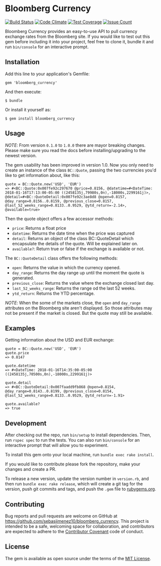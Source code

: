 # Bloomberg Currency

[![Build Status](https://travis-ci.org/sebasjimenez10/bloomberg_currency.svg?branch=master)](https://travis-ci.org/sebasjimenez10/bloomberg_currency) [![Code Climate](https://codeclimate.com/github/sebasjimenez10/bloomberg_currency/badges/gpa.svg)](https://codeclimate.com/github/sebasjimenez10/bloomberg_currency) [![Test Coverage](https://codeclimate.com/github/sebasjimenez10/bloomberg_currency/badges/coverage.svg)](https://codeclimate.com/github/sebasjimenez10/bloomberg_currency/coverage) [![Issue Count](https://codeclimate.com/github/sebasjimenez10/bloomberg_currency/badges/issue_count.svg)](https://codeclimate.com/github/sebasjimenez10/bloomberg_currency)

Bloomberg Currency provides an easy-to-use API to pull currency exchange rates from the Bloomberg site. If you would like to test out this gem before including it into your project, feel free to clone it, bundle it and run `bin/console` for an interactive prompt.

## Installation

Add this line to your application's Gemfile:

```
gem 'bloomberg_currency'
```


And then execute:

    $ bundle

Or install it yourself as:

    $ gem install bloomberg_currency

## Usage

*NOTE*: From version `0.1.0` to `1.0.0` there are mayor breaking changes. Please make sure you read the docs before installing/upgrading to the newest version.

The gem usability has been improved in version 1.0. Now you only need to create an instance of the class `BC::Quote`, passing the two currencies you'd like to get information about, like this:

```
quote = BC::Quote.new('USD', 'EUR')
=> #<BC::Quote:0x007fe92c297670 @price=0.8156, @datetime=#<DateTime: 2018-01-16T17:13:00-05:00 ((2458135j,79980s,0n),-18000s,2299161j)>, @detail=#<BC::QuoteDetail:0x007fe92c3ae8d8 @open=0.8157, @day_range=0.8156..0.8159, @previous_close=0.8157, @last_52_weeks_range=0.8133..0.9529, @ytd_return=-2.14>, @available=true>
```

Then the quote object offers a few accessor methods:

- `price`: Returns a float price
- `datetime`: Returns the date time when the price was captured
- `detail`: Returns an object of the class BC::QuoteDetail which encapsulate the details of the quote. Will be explained later on.
- `available?`: Return true or false if the exchange is available or not.


The `BC::QuoteDetail` class offers the following methods:

- `open`: Returns the value in which the currency opened.
- `day_range`: Returns the day range up until the moment the quote is generated.
- `previous_close`: Returns the value where the exchange closed last day.
- `last_52_weeks_range`: Returns the range od the last 52 weeks.
- `ytd_return`: Returns the YTD percentage.


*NOTE*: When the some of the markets close, the `open` and `day_range` attributes on the Bloomberg site aren't displayed. So those attributes may not be present if the market is closed. But the quote may still be available.

## Examples

Getting information about the USD and EUR exchange:

```
quote = BC::Quote.new('USD', 'EUR')
quote.price
=> 0.8147

quote.datetime
=> #<DateTime: 2018-01-16T14:35:00-05:00 ((2458135j,70500s,0n),-18000s,2299161j)>

quote.detail
=> #<BC::QuoteDetail:0x007faadd9fb868 @open=0.8154, @day_range=0.8143..0.8199, @previous_close=0.8154, @last_52_weeks_range=0.8133..0.9529, @ytd_return=-1.91>

quote.available?
=> true

```

## Development

After checking out the repo, run `bin/setup` to install dependencies. Then, run `rspec spec` to run the tests. You can also run `bin/console` for an interactive prompt that will allow you to experiment.

To install this gem onto your local machine, run `bundle exec rake install`.

If you would like to contribute please fork the repository, make your changes and create a PR.

To release a new version, update the version number in `version.rb`, and then run `bundle exec rake release`, which will create a git tag for the version, push git commits and tags, and push the `.gem` file to [rubygems.org](https://rubygems.org).

## Contributing

Bug reports and pull requests are welcome on GitHub at https://github.com/sebasjimenez10/bloomberg_currency. This project is intended to be a safe, welcoming space for collaboration, and contributors are expected to adhere to the [Contributor Covenant](http://contributor-covenant.org) code of conduct.


## License

The gem is available as open source under the terms of the [MIT License](http://opensource.org/licenses/MIT).

